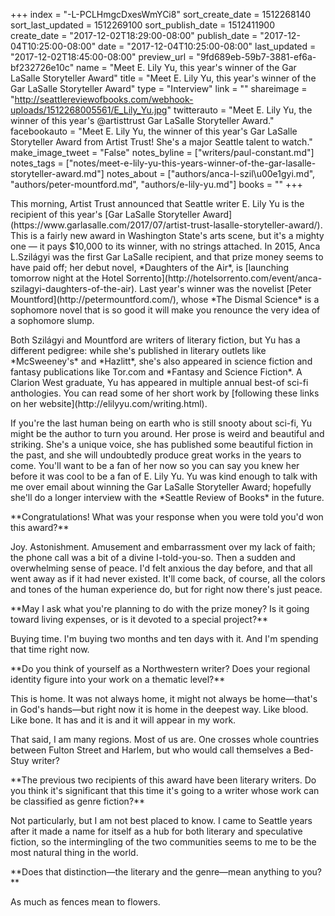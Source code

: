 +++
index = "-L-PCLHmgcDxesWmYCi8"
sort_create_date = 1512268140
sort_last_updated = 1512269100
sort_publish_date = 1512411900
create_date = "2017-12-02T18:29:00-08:00"
publish_date = "2017-12-04T10:25:00-08:00"
date = "2017-12-04T10:25:00-08:00"
last_updated = "2017-12-02T18:45:00-08:00"
preview_url = "9fd689eb-59b7-3881-ef6a-bf232726e10c"
name = "Meet E. Lily Yu, this year's winner of the Gar LaSalle Storyteller Award"
title = "Meet E. Lily Yu, this year's winner of the Gar LaSalle Storyteller Award"
type = "Interview"
link = ""
shareimage = "http://seattlereviewofbooks.com/webhook-uploads/1512268005561/E_Lily_Yu.jpg"
twitterauto = "Meet E. Lily Yu, the winner of this year's @artisttrust Gar LaSalle Storyteller Award."
facebookauto = "Meet E. Lily Yu, the winner of this year's Gar LaSalle Storyteller Award from Artist Trust! She's a major Seattle talent to watch."
make_image_tweet = "False"
notes_byline = ["writers/paul-constant.md"]
notes_tags = ["notes/meet-e-lily-yu-this-years-winner-of-the-gar-lasalle-storyteller-award.md"]
notes_about = ["authors/anca-l-szil\u00e1gyi.md", "authors/peter-mountford.md", "authors/e-lily-yu.md"]
books = ""
+++
<p class="intro">This morning, Artist Trust announced that Seattle writer E. Lily Yu is the recipient of this year's [Gar LaSalle Storyteller Award](https://www.garlasalle.com/2017/07/artist-trust-lasalle-storyteller-award/). This is a fairly new award in Washington State's arts scene, but it's a mighty one — it pays $10,000 to its winner, with no strings attached. In 2015, Anca L.Szilágyi was the first Gar LaSalle recipient, and that prize money seems to have paid off; her debut novel, *Daughters of the Air*, is [launching tomorrow night at the Hotel Sorrento](http://hotelsorrento.com/event/anca-szilagyi-daughters-of-the-air). Last year's winner was the novelist [Peter Mountford](http://petermountford.com/), whose *The Dismal Science* is a sophomore novel that is so good it will make you renounce the very idea of a sophomore slump.</p>

<p class="intro">Both Szilágyi and Mountford are writers of literary fiction, but Yu has a different pedigree: while she's published in literary outlets like *McSweeney's* and *Hazlitt*, she's also appeared in science fiction and fantasy publications like Tor.com and *Fantasy and Science Fiction*. A Clarion West graduate, Yu has appeared in multiple annual best-of sci-fi anthologies. You can read some of her short work by [following these links on her website](http://elilyyu.com/writing.html).</p>

<p class="intro">If you're the last human being on earth who is still snooty about sci-fi, Yu might be the author to turn you around. Her prose is weird and beautiful and striking. She's a unique voice, she has published some beautiful fiction in the past, and she will undoubtedly produce great works in the years to come. You'll want to be a fan of her now so you can say you knew her before it was cool to be a fan of E. Lily Yu. Yu was kind enough to talk with me over email about winning the Gar LaSalle Storyteller Award; hopefully she'll do a longer interview with the *Seattle Review of Books* in the future.</p>

<p class="noindent">**Congratulations! What was your response when you were told you'd won this award?**</p>

<p class="noindent">Joy. Astonishment. Amusement and embarrassment over my lack of faith; the phone call was a bit of a divine I-told-you-so. Then a sudden and overwhelming sense of peace. I'd felt anxious the day before, and that all went away as if it had never existed. It'll come back, of course, all the colors and tones of the human experience do, but for right now there's just peace.</p>

<p class="noindent">**May I ask what you're planning to do with the prize money? Is it going toward living expenses, or is it devoted to a special project?**</p>

<p class="noindent">Buying time. I'm buying two months and ten days with it. And I'm spending that time right now.</p>

<p class="noindent">**Do you think of yourself as a Northwestern writer? Does your regional identity figure into your work on a thematic level?**</p>

<p class="noindent">This is home. It was not always home, it might not always be home—that's in God's hands—but right now it is home in the deepest way. Like blood. Like bone. It has and it is and it will appear in my work.</p>

That said, I am many regions. Most of us are. One crosses whole countries between Fulton Street and Harlem, but who would call themselves a Bed-Stuy writer?

<p class="noindent">**The previous two recipients of this award have been literary writers. Do you think it's significant that this time it's going to a writer whose work can be classified as genre fiction?**</p>

<p class="noindent">Not particularly, but I am not best placed to know. I came to Seattle years after it made a name for itself as a hub for both literary and speculative fiction, so the intermingling of the two communities seems to me to be the most natural thing in the world.</p>

<p class="noindent">**Does that distinction—the literary and the genre—mean anything to you?**</p>

<p class="noindent">As much as fences mean to flowers.</p>
